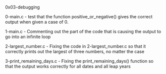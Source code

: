 0x03-debugging

0-main.c - test that the function positive_or_negative() gives the correct output when given a case of 0.

1-main.c - Commenting out the part of the code that is causing the output to go into an infinite loop

2-largest_number.c - Fixing the code in 2-largest_number.c so that it correctly prints out the largest of three numbers, no matter the case

3-print_remaining_days.c - Fixing the print_remaining_days() function so that the output works correctly for all dates and all leap years